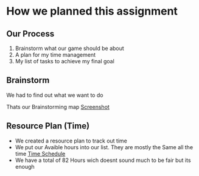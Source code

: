 # How we planned this assignment

## Our Process
1. Brainstorm what our game should be about
2. A plan for my time management
3. My list of tasks to achieve my final goal

 ## Brainstorm
We had to find out what we want to do


Thats our Brainstorming map
[Screenshot](../99_Media/Mindmap_Project_T.jpg)

 ## Resource Plan (Time)

* We created a resource plan to track out time
* We put our Avaible hours into our list. They are mostly the Same all the time
  [Time Schedule](../Planning/Time_Schedule.md)
* We have a total of 82 Hours wich doesnt sound much to be fair but its enough
